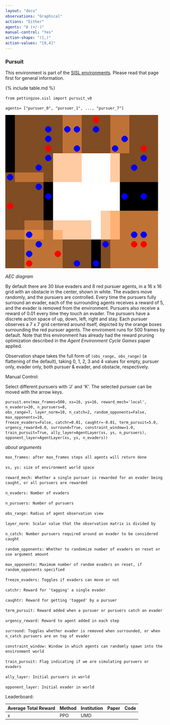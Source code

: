 ```yaml
---
layout: "docu"
observations: "Graphical"
actions: "Either"
agents: "8 (+/-)"
manual-control: "Yes"
action-shape: "(1,)"
action-values: "[0,4]"
---
```

### Pursuit

This environment is part of the [SISL environments](../sisl). Please read that page first for general information.


{% include table.md %}

`from pettingzoo.sisl import pursuit_v0`

`agents= ["pursuer_0", "pursuer_1", ..., "pursuer_7"]`

![](sisl_pursuit.gif)

*AEC diagram*

By default there are 30 blue evaders and 8 red pursuer agents, in a 16 x 16 grid with an obstacle in the center, shown in white. The evaders move randomly, and the pursuers are controlled. Every time the pursuers fully surround an evader, each of the surrounding agents receives a reward of 5, and the evader is removed from the environment. Pursuers also receive a reward of 0.01 every time they touch an evader. The pursuers have a discrete action space of up, down, left, right and stay. Each pursuer observes a 7 x 7 grid centered around itself, depicted by the orange boxes surrounding the red pursuer agents. The enviroment runs for 500 frames by default.  Note that this environment has already had the reward pruning optimization described in the *Agent Environment Cycle Games* paper applied.

Observation shape takes the full form of `(obs_range, obs_range)` (a flattening of the default), taking 0, 1, 2, 3 and 4 values for empty, pursuer only, evader only, both pursuer & evader, and obstacle, respectively.

Manual Control:

Select different pursuers with 'J' and 'K'. The selected pursuer can be moved with the arrow keys.


```
pursuit.env(max_frames=500, xs=16, ys=16, reward_mech='local', n_evaders=30, n_pursuers=8,
obs_range=7, layer_norm=10, n_catch=2, random_opponents=False, max_opponents=10,
freeze_evaders=False, catchr=0.01, caughtr=-0.01, term_pursuit=5.0,
urgency_reward=0.0, surround=True, constraint_window=1.0,
train_pursuit=True, ally_layer=AgentLayer(xs, ys, n_pursuers),
opponent_layer=AgentLayer(xs, ys, n_evaders))

```

*about arguments*

```
max_frames: after max_frames steps all agents will return done

xs, ys: size of environment world space

reward_mech: Whether a single pursuer is rewarded for an evader being caught, or all pursuers are rewarded

n_evaders: Number of evaders

n_pursuers: Number of pursuers

obs_range: Radius of agent observation view

layer_norm: Scalar value that the observation matrix is divided by

n_catch: Number pursuers required around an evader to be considered caught

random_opponents: Whether to randomize number of evaders on reset or use argument amount

max_opponents: Maximum number of random evaders on reset, if random_opponents specified

freeze_evaders: Toggles if evaders can move or not

catchr: Reward for 'tagging' a single evader

caughtr: Reward for getting 'tagged' by a pursuer

term_pursuit: Reward added when a pursuer or pursuers catch an evader

urgency_reward: Reward to agent added in each step

surround: Toggles whether evader is removed when surrounded, or when n_catch pursuers are on top of evader

constraint_window: Window in which agents can randomly spawn into the environment world

train_pursuit: Flag indicating if we are simulating pursuers or evaders

ally_layer: Initial pursuers in world

opponent_layer: Initial evader in world
```

Leaderboard:

| Average Total Reward | Method | Institution | Paper | Code |
|----------------------|--------|-------------|-------|------|
| x                    | PPO    | UMD         |       |      |
